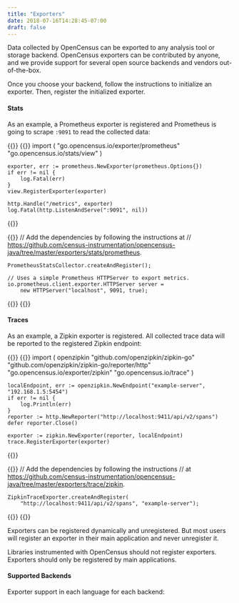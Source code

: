 ```yaml
---
title: "Exporters"
date: 2018-07-16T14:28:45-07:00
draft: false
---
```


Data collected by OpenCensus can be exported to any analysis tool or storage backend.
OpenCensus exporters can be contributed by anyone, and we provide support for several
open source backends and vendors out-of-the-box.

Once you choose your backend, follow the instructions to initialize an exporter.
Then, register the initialized exporter.

#### Stats

As an example, a Prometheus exporter is registered and Prometheus is going to scrape
`:9091` to read the collected data:

{{<tabs Go Java>}}
  {{<highlight go>}}
    import (
        "go.opencensus.io/exporter/prometheus"
        "go.opencensus.io/stats/view"
    )

    exporter, err := prometheus.NewExporter(prometheus.Options{})
    if err != nil {
        log.Fatal(err)
    }
    view.RegisterExporter(exporter)

    http.Handle("/metrics", exporter)
    log.Fatal(http.ListenAndServe(":9091", nil))
  {{</highlight>}}

  {{<highlight java>}}
    // Add the dependencies by following the instructions at
    // https://github.com/census-instrumentation/opencensus-java/tree/master/exporters/stats/prometheus.

    PrometheusStatsCollector.createAndRegister();

    // Uses a simple Prometheus HTTPServer to export metrics.
    io.prometheus.client.exporter.HTTPServer server =
        new HTTPServer("localhost", 9091, true);
  {{</highlight>}}
{{</tabs>}}

#### Traces

As an example, a Zipkin exporter is registered. All collected trace data will be reported
to the registered Zipkin endpoint:

{{<tabs Go Java>}}
  {{<highlight go>}}
    import (
        openzipkin "github.com/openzipkin/zipkin-go"
        "github.com/openzipkin/zipkin-go/reporter/http"
        "go.opencensus.io/exporter/zipkin"
        "go.opencensus.io/trace"
    )

    localEndpoint, err := openzipkin.NewEndpoint("example-server", "192.168.1.5:5454")
    if err != nil {
        log.Println(err)
    }
    reporter := http.NewReporter("http://localhost:9411/api/v2/spans")
    defer reporter.Close()

    exporter := zipkin.NewExporter(reporter, localEndpoint)
    trace.RegisterExporter(exporter)
  {{</highlight>}}

  {{<highlight java>}}
    // Add the dependencies by following the instructions
    // at https://github.com/census-instrumentation/opencensus-java/tree/master/exporters/trace/zipkin.

    ZipkinTraceExporter.createAndRegister(
        "http://localhost:9411/api/v2/spans", "example-server");
  {{</highlight>}}
{{</tabs>}}

Exporters can be registered dynamically and unregistered. But most users will register
an exporter in their main application and never unregister it.

Libraries instrumented with OpenCensus should not register exporters. Exporters should
only be registered by main applications.

#### Supported Backends

Exporter support in each language for each backend:
